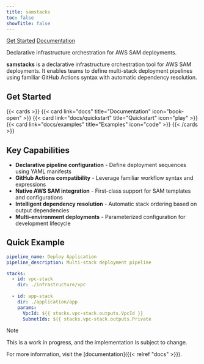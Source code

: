```yaml
---
title: samstacks
toc: false
showTitle: false
---
```


<div class="hero-section" id="hero-parallax">
  <div class="hero-content">
    <div class="hero-cta">
      <a href="/samstacks/docs/quickstart" class="hero-button hero-button-primary">Get Started</a>
      <a href="/samstacks/docs" class="hero-button hero-button-secondary">Documentation</a>
    </div>
    <p class="hero-description">Declarative infrastructure orchestration for AWS SAM deployments.</p>
  </div>
</div>


**samstacks** is a declarative infrastructure orchestration tool for AWS SAM deployments. It enables teams to define multi-stack deployment pipelines using familiar GitHub Actions syntax with automatic dependency resolution.

## Get Started

{{< cards >}}
  {{< card link="docs" title="Documentation" icon="book-open" >}}
  {{< card link="docs/quickstart" title="Quickstart" icon="play" >}}
  {{< card link="docs/examples" title="Examples" icon="code" >}}
{{< /cards >}}

## Key Capabilities

- **Declarative pipeline configuration** - Define deployment sequences using YAML manifests
- **GitHub Actions compatibility** - Leverage familiar workflow syntax and expressions
- **Native AWS SAM integration** - First-class support for SAM templates and configurations  
- **Intelligent dependency resolution** - Automatic stack ordering based on output dependencies
- **Multi-environment deployments** - Parameterized configuration for development lifecycle

## Quick Example

```yaml
pipeline_name: Deploy Application
pipeline_description: Multi-stack deployment pipeline

stacks:
  - id: vpc-stack
    dir: ./infrastructure/vpc
    
  - id: app-stack
    dir: ./application/app
    params:
      VpcId: ${{ stacks.vpc-stack.outputs.VpcId }}
      SubnetIds: ${{ stacks.vpc-stack.outputs.Private
```
> [!NOTE]
> This is a work in progress, and the implementation is subject to change.

For more information, visit the [documentation]({{< relref "docs" >}}). 

<script src="/rearset/js/parallax.js"></script>
